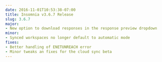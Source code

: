 ```yaml
---
date: 2016-11-01T10:53:38-07:00
title: Insomnia v3.6.7 Release
slug: 3.6.7
major:
- New option to download responses in the response preview dropdown
minor: 
- Synced workspaces no longer default to automatic mode
fixes:
- Better handling of ENETUNREACH error
- Minor tweaks an fixes for the cloud sync beta
---
```



